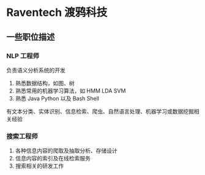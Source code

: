 # Raventech 渡鸦科技

## 一些职位描述

### NLP 工程师

负责语义分析系统的开发

1. 熟悉数据结构，如图、树
2. 熟悉常用的机器学习算法，如 HMM LDA SVM
3. 熟悉 Java Python 以及 Bash Shell

有文本分类、实体识别、信息检索、爬虫、自然语言处理、机器学习或数据挖掘相关经验

### 搜索工程师

1. 各种信息内容的爬取及抽取分析、存储设计
2. 信息内容的索引及在线检索服务
3. 搜索相关的研发工作


